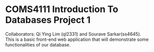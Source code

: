 # COMS4111 Introduction To Databases Project 1
Collaborators: Qi Ying Lim (ql2331) and Sourave Sarkar(ss4645). <br/>
This is a basic front-end web application that will demonstrate some functionalities of our database. 